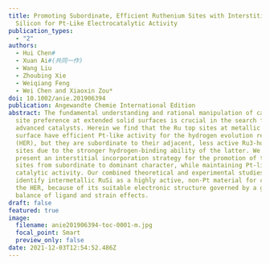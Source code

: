 ```yaml
---
title: Promoting Subordinate, Efficient Ruthenium Sites with Interstitial
  Silicon for Pt‐Like Electrocatalytic Activity
publication_types:
  - "2"
authors:
  - Hui Chen#
  - Xuan Ai#(共同一作)
  - Wang Liu
  - Zhoubing Xie
  - Weiqiang Feng
  - Wei Chen and Xiaoxin Zou*
doi: 10.1002/anie.201906394
publication: Angewandte Chemie International Edition
abstract: The fundamental understanding and rational manipulation of catalytic
  site preference at extended solid surfaces is crucial in the search for
  advanced catalysts. Herein we find that the Ru top sites at metallic ruthenium
  surface have efficient Pt-like activity for the hydrogen evolution reaction
  (HER), but they are subordinate to their adjacent, less active Ru3-hollow
  sites due to the stronger hydrogen-binding ability of the latter. We also
  present an interstitial incorporation strategy for the promotion of the Ru top
  sites from subordinate to dominant character, while maintaining Pt-like
  catalytic activity. Our combined theoretical and experimental studies further
  identify intermetallic RuSi as a highly active, non-Pt material for catalyzing
  the HER, because of its suitable electronic structure governed by a good
  balance of ligand and strain effects.
draft: false
featured: true
image:
  filename: anie201906394-toc-0001-m.jpg
  focal_point: Smart
  preview_only: false
date: 2021-12-03T12:54:52.486Z
---
```

